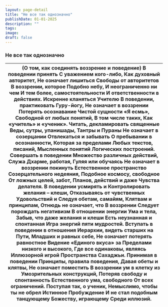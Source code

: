 ```yaml
---
layout: page-detail
title: "Не все так однозначно"
publishDate: 01-01-2025
description: ""
tags:
image:
draft: false
---
```


### Не все так однозначно

| (О том, как соединять воззрение и поведение)  В поведении принять  С уважением кого-либо,  Как духовный авторитет,  Не означает лишиться  Свободы от авторитетов  В воззрении, которое Подобно небу,  И неограниченно ни чем  И тем более, самостоятельности  И ответственности в действиях.  Искренне кланяться Учителю  В поведении, практиковать  Гуру-йогу,  Не означает в воззрении  Потерять осознавание  Чистой сущности «Я есмь»,  Свободной от любых понятий,  В том числе таких,  Как «учитель» и «ученик».  Читать, декламировать священные  Веды, сутры, упанишады,  Тантры и Пураны  Не означает в созерцании  Отвлекаться и забывать  О пребывании в осознанности, Которая за пределами  Любых текстов, писаний,  Мысленных понятий  Логических построений.  Совершать в поведении  Множество различных действий,  Служа Дхарме, работая,  Гуляя или обучаясь  Не означает в воззрении покинуть  Естественное пространство  Созерцательного недеяния,  Подобное космосу, свободное  От ложных целей, забот,  Планов, действий и даже  Чувства делателя.  В поведении усмирять и  Контролировать желания – клеши,  Отказываясь от чувственных  Удовольствий и  Следуя обетам, самайям,  Клятвам и принципам,  Отнюдь не означает, что  В воззрении  Следует порождать негативизм  В отношении энергии  Ума и тела,  Забыв, что даже желания и клеши  Есть неузнанная и спонтанная  Игра энергий пяти мудростей.  Вступать в поведении в отношения  Иерархии, видеть старших на Пути,  Младших и равных себе,  Не означает потерять равностное  Видение «Единого вкуса» за  Пределами низкого и высокого,  Где все одинаковы, являясь  Иллюзорной игрой  Пространства Сахаджьи.  Принимая в поведении  Принципы, правила поведения,  Давая обеты и клятвы,  Не означает поместить  В воззрении ум в клетку из  Умозрительных конструкций,  Потеряв свободу и спонтанность  Естественного ума, свободного  От всех ограничений.  Поступая так, о ученик,  Немыслимо, чтобы ты не обрел  Истинное Пробуждение  И не стал подобным танцующему  Божеству, играющему  Среди иллюзий. |
| ------------------------------------------------------------------------------------------------------------------------------------------------------------------------------------------------------------------------------------------------------------------------------------------------------------------------------------------------------------------------------------------------------------------------------------------------------------------------------------------------------------------------------------------------------------------------------------------------------------------------------------------------------------------------------------------------------------------------------------------------------------------------------------------------------------------------------------------------------------------------------------------------------------------------------------------------------------------------------------------------------------------------------------------------------------------------------------------------------------------------------------------------------------------------------------------------------------------------------------------------------------------------------------------------------------------------------------------------------------------------------------------------------------------------------------------------------------------------------------------------------------------------------------------------------------------------------------------------------------------------------------------------------------------------------------------------------------------------------------------------------------------------------------------------------------------------------------------------------------------------------------------------------------------------------------------------------------------------------------------------------------------------------------------------------------------------------------------- |
  
  
